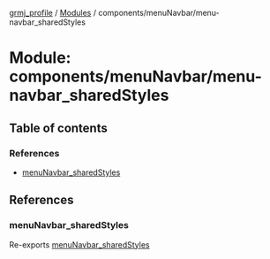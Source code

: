 [grmj_profile](../README.md) / [Modules](../modules.md) / components/menuNavbar/menu-navbar\_sharedStyles

# Module: components/menuNavbar/menu-navbar\_sharedStyles

## Table of contents

### References

- [menuNavbar\_sharedStyles](components_menuNavbar_menu_navbar_sharedStyles.md#menunavbar_sharedstyles)

## References

### menuNavbar\_sharedStyles

Re-exports [menuNavbar_sharedStyles](../interfaces/interfaces_interfaces.menuNavbar_sharedStyles.md)
